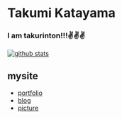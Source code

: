 # Takumi Katayama

### I am takurinton!!!✌️✌️✌️
[![github stats](https://github-readme-stats.vercel.app/api?username=takurinton)](https://github.com/anuraghazra/github-readme-stats)
## mysite 
- [portfolio](https://takurinton.com)
- [blog](https://blog.takurinton.com)
- [picture](https://photorinton.takurinton.com)
